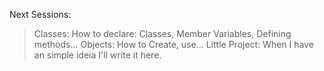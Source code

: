 Next Sessions: 

>Classes: How to declare: Classes, Member Variables, Defining methods...
>Objects: How to Create, use...
>Little Project: When I have an simple ideia I'll write it here.